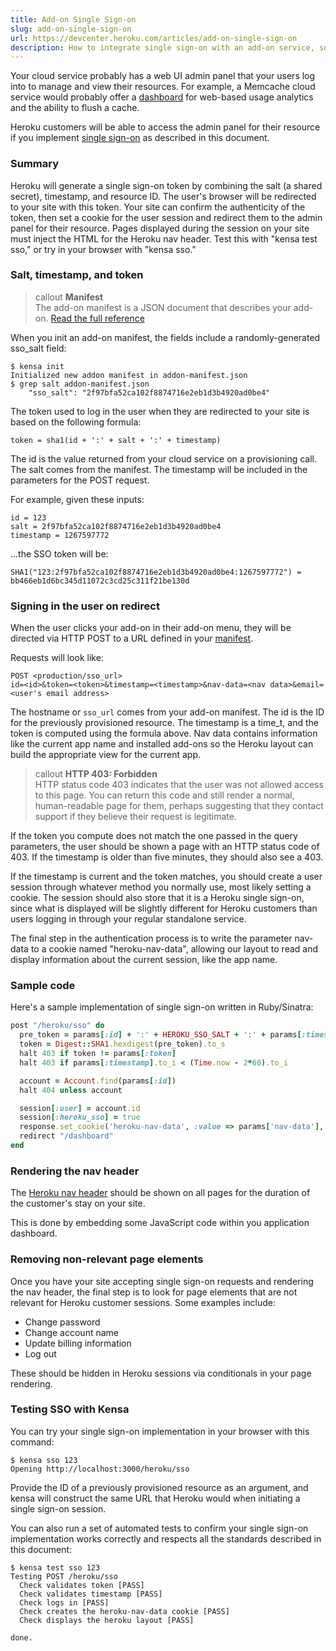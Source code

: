 ```yaml
---
title: Add-on Single Sign-on
slug: add-on-single-sign-on
url: https://devcenter.heroku.com/articles/add-on-single-sign-on
description: How to integrate single sign-on with an add-on service, so that users of the add-on are able to access admin panels, dashboard, and more.
---
```


Your cloud service probably has a web UI admin panel that your users log into to manage and view their resources.  For example, a Memcache cloud service would probably offer a <a href="https://devcenter.heroku.com/articles/memcachier#usage-analytics">dashboard</a> for web-based usage analytics and the ability to flush a cache.

Heroku customers will be able to access the admin panel for their resource if you implement [single sign-on](add-on-single-sign-on) as described in this document.

### Summary

Heroku will generate a single sign-on token by combining the salt (a shared secret), timestamp, and resource ID.  The user's browser will be redirected to your site with this token.  Your site can confirm the authenticity of the token, then set a cookie for the user session and redirect them to the admin panel for their resource.  Pages displayed during the session on your site must inject the HTML for the Heroku nav header.  Test this with "kensa test sso," or try in your browser with "kensa sso."

### Salt, timestamp, and token

>callout
>**Manifest**  
>The add-on manifest is a JSON document that describes your add-on. [Read the full reference](add-on-manifest)


When you init an add-on manifest, the fields include a randomly-generated sso_salt field:

```term
$ kensa init
Initialized new addon manifest in addon-manifest.json
$ grep salt addon-manifest.json
    "sso_salt": "2f97bfa52ca102f8874716e2eb1d3b4920ad0be4"
```

The token used to log in the user when they are redirected to your site is based on the following formula:

    token = sha1(id + ':' + salt + ':' + timestamp)

The id is the value returned from your cloud service on a provisioning call.  The salt comes from the manifest.  The timestamp will be included in the parameters for the POST request.

For example, given these inputs:

    id = 123
    salt = 2f97bfa52ca102f8874716e2eb1d3b4920ad0be4
    timestamp = 1267597772

...the SSO token will be:

    SHA1("123:2f97bfa52ca102f8874716e2eb1d3b4920ad0be4:1267597772") =
    bb466eb1d6bc345d11072c3cd25c311f21be130d

### Signing in the user on redirect

When the user clicks your add-on in their add-on menu, they will be directed via HTTP POST to a URL defined in your [manifest](add-on-manifest).

Requests will look like:

    POST <production/sso_url>
    id=<id>&token=<token>&timestamp=<timestamp>&nav-data=<nav data>&email=<user's email address>

The hostname or `sso_url` comes from your add-on manifest.  The id is the ID for the previously provisioned resource.  The timestamp is a time_t, and the token is computed using the formula above. Nav data contains information like the current app name and installed add-ons so the Heroku layout can build the appropriate view for the current app.

>callout
>**HTTP 403: Forbidden**  
>HTTP status code 403 indicates that the user was not allowed access to this page.  You can return this code and still render a normal, human-readable page for them, perhaps suggesting that they contact support if they believe their request is legitimate.

If the token you compute does not match the one passed in the query parameters, the user should be shown a page with an HTTP status code of 403.  If the timestamp is older than five minutes, they should also see a 403.

If the timestamp is current and the token matches, you should create a user session through whatever method you normally use, most likely setting a cookie.  The session should also store that it is a Heroku single sign-on, since what is displayed will be slightly different for Heroku customers than users logging in through your regular standalone service.

The final step in the authentication process is to write the parameter nav-data to a cookie named "heroku-nav-data", allowing our layout to read and display information about the current session, like the app name.

### Sample code

Here's a sample implementation of single sign-on written in Ruby/Sinatra:

```ruby
post "/heroku/sso" do
  pre_token = params[:id] + ':' + HEROKU_SSO_SALT + ':' + params[:timestamp]
  token = Digest::SHA1.hexdigest(pre_token).to_s
  halt 403 if token != params[:token]
  halt 403 if params[:timestamp].to_i < (Time.now - 2*60).to_i

  account = Account.find(params[:id])
  halt 404 unless account

  session[:user] = account.id
  session[:heroku_sso] = true
  response.set_cookie('heroku-nav-data', :value => params['nav-data'], :path => '/')
  redirect "/dashboard"
end
```

### Rendering the nav header

The <a href="https://github.com/heroku/boomerang">Heroku nav header</a> should be shown on all pages for the duration of the customer's stay on your site.

This is done by embedding some JavaScript code within you application dashboard.

### Removing non-relevant page elements

Once you have your site accepting single sign-on requests and rendering the nav header, the final step is to look for page elements that are not relevant for Heroku customer sessions.  Some examples include:

* Change password
* Change account name
* Update billing information
* Log out

These should be hidden in Heroku sessions via conditionals in your page rendering.


### Testing SSO with Kensa

You can try your single sign-on implementation in your browser with this command:

```term
$ kensa sso 123
Opening http://localhost:3000/heroku/sso
```

Provide the ID of a previously provisioned resource as an argument, and kensa will construct the same URL that Heroku would when initiating a single sign-on session.

You can also run a set of automated tests to confirm your single sign-on implementation works correctly and respects all the standards described in this document:


```term
$ kensa test sso 123
Testing POST /heroku/sso
  Check validates token [PASS]
  Check validates timestamp [PASS]
  Check logs in [PASS]
  Check creates the heroku-nav-data cookie [PASS]
  Check displays the heroku layout [PASS]

done.
``` 